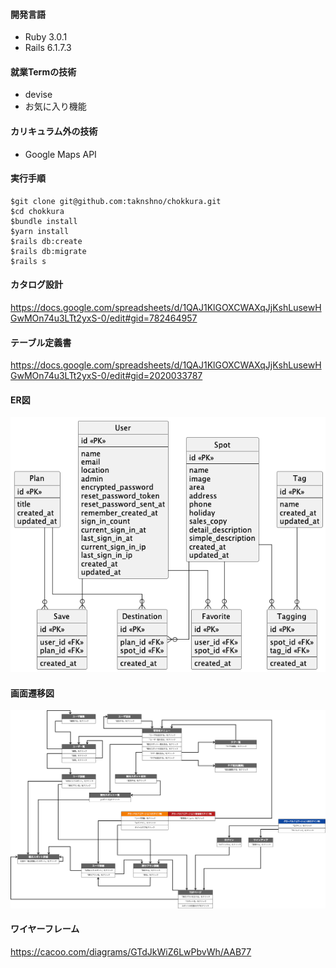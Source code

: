 
#### 開発言語
- Ruby 3.0.1
- Rails 6.1.7.3

#### 就業Termの技術
- devise
- お気に入り機能

#### カリキュラム外の技術
- Google Maps API

#### 実行手順
```
$git clone git@github.com:taknshno/chokkura.git
$cd chokkura
$bundle install
$yarn install
$rails db:create
$rails db:migrate
$rails s
```

#### カタログ設計
https://docs.google.com/spreadsheets/d/1QAJ1KlGOXCWAXqJjKshLusewHGwMOn74u3LTt2yxS-0/edit#gid=782464957

#### テーブル定義書

https://docs.google.com/spreadsheets/d/1QAJ1KlGOXCWAXqJjKshLusewHGwMOn74u3LTt2yxS-0/edit#gid=2020033787

#### ER図

![ER図](docs/er_diagram.png)

#### 画面遷移図

![画面遷移図](docs/screen_transition.png)

#### ワイヤーフレーム

https://cacoo.com/diagrams/GTdJkWiZ6LwPbvWh/AAB77
